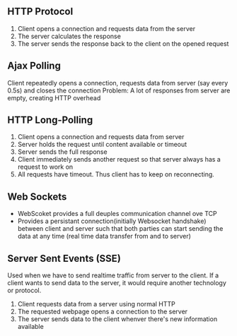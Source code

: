 ## HTTP Protocol

1. Client opens a connection and requests data from the server
2. The server calculates the response
3. The server sends the response back to the client on the opened request

## Ajax Polling

Client repeatedly opens a connection, requests data from server (say every 0.5s) and closes the connection
Problem: A lot of responses from server are empty, creating HTTP overhead

## HTTP Long-Polling

1. Client opens a connection and requests data from server
2. Server holds the request until content available or timeout
3. Server sends the full response
4. Client immediately sends another request so that server always has a request to work on
5. All requests have timeout. Thus client has to keep on reconnecting.

## Web Sockets

* WebScoket provides a full deuples communication channel ove TCP
* Provides a persistant connection(initially Websocket handshake) between client and server such that both parties can start sending the data at any time
(real time data transfer from and to server)

## Server Sent Events (SSE)
Used when we have to send realtime traffic from server to the client. If a client wants to send data to the server, it would require
another technology or protocol.

1. Client requests data from a server using normal HTTP
2. The requested webpage opens a connection to the server
3. The server sends data to the client whenver there's new information available
